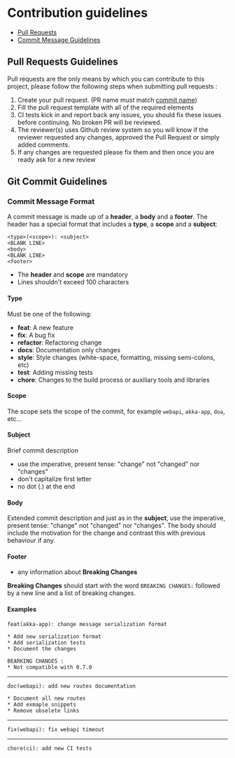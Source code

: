 # Contribution guidelines

- [Pull Requests](#pullrequest)
- [Commit Message Guidelines](#commit)

## <a name="pullrequest"></a> Pull Requests Guidelines
Pull requests are the only means by which you can contribute to this project, please follow the following steps when submitting pull requests :

1. Create your pull request. (PR name must match [commit name](#commit))
2. Fill the pull request template with all of the required elements
3. CI tests kick in and report back any issues, you should fix these issues before continuing. No broken PR will be reviewed.
4. The reviewer(s) uses Github review system so you will know if the reviewer requested any changes, approved the Pull Request or simply added comments.
5. If any changes are requested please fix them and then once you are ready ask for a new review

## <a name="commit"></a> Git Commit Guidelines 

### Commit Message Format
A commit message is made up of a **header**, a **body** and a **footer**.  The header has a special
format that includes a **type**, a **scope** and a **subject**:

```
<type>(<scope>): <subject>
<BLANK LINE>
<body>
<BLANK LINE>
<footer>
```

* The **header** and **scope** are mandatory
* Lines shouldn't exceed 100 characters

#### Type
Must be one of the following:

* **feat**: A new feature
* **fix**: A bug fix
* **refactor**: Refactoring change
* **docs**: Documentation only changes
* **style**: Style changes (white-space, formatting, missing semi-colons, etc)
* **test**: Adding missing tests
* **chore**: Changes to the build process or auxiliary tools and libraries

#### Scope
The scope sets the scope of the commit, for example `webapi`, `akka-app`, `doa`, etc...

#### Subject
Brief commit description

* use the imperative, present tense: "change" not "changed" nor "changes"
* don't capitalize first letter
* no dot (.) at the end

#### Body
Extended commit description and just as in the **subject**, use the imperative, present tense: "change" not "changed" nor "changes".
The body should include the motivation for the change and contrast this with previous behaviour if any.

#### Footer

* any information about **Breaking Changes**

**Breaking Changes** should start with the word `BREAKING CHANGES:` followed by a new line and a list of breaking changes.

#### Examples

```
feat(akka-app): change message serialization format

* Add new serialization format
* Add serialization tests
* Document the changes

BEARKING CHANGES :
* Not compatible with 0.7.0
```

---

```
doc(webapi): add new routes documentation

* Document all new routes
* Add exmaple snippets
* Remove obselete links

```

---

```
fix(webapi): fix webapi timeout
```

---

```
chore(ci): add new CI tests
```